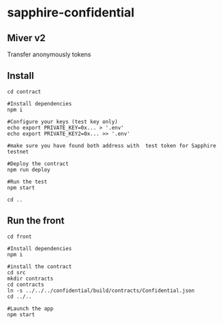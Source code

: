 # sapphire-confidential

## Miver v2
Transfer anonymously tokens

## Install
```
cd contract

#Install dependencies
npm i

#Configure your keys (test key only)
echo export PRIVATE_KEY=0x... > '.env'
echo export PRIVATE_KEY2=0x... >> '.env'

#make sure you have found both address with  test token for Sapphire testnet

#Deploy the contract
npm run deploy

#Run the test
npm start

cd ..
```

## Run the front
```
cd front

#Install dependencies
npm i

#install the contract
cd src
mkdir contracts
cd contracts
ln -s ../../../confidential/build/contracts/Confidential.json
cd ../..

#Launch the app
npm start
```

